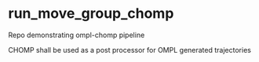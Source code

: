 # run_move_group_chomp

Repo demonstrating ompl-chomp pipeline

CHOMP shall be used as a post processor for OMPL generated trajectories
